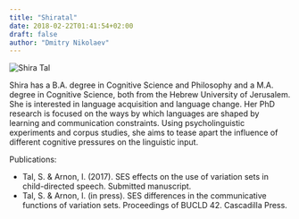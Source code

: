 ```yaml
---
title: "Shiratal"
date: 2018-02-22T01:41:54+02:00
draft: false
author: "Dmitry Nikolaev"
---
```


![Shira Tal](/static/doll/public/images/shira.jpg)

<!-- ![Shira Tal](/images/shira.jpg) -->

Shira has a B.A. degree in Cognitive Science and Philosophy and a M.A. degree in Cognitive Science, both from the Hebrew University of Jerusalem. She is interested in language acquisition and language change. Her PhD research is focused on the ways by which languages are shaped by learning and communication constraints. Using psycholinguistic experiments and corpus studies, she aims to tease apart the influence of different cognitive pressures on the linguistic input.

Publications:

- Tal, S. & Arnon, I. (2017). SES effects on the use of variation sets in child-directed speech. Submitted manuscript.
- Tal, S. & Arnon, I. (in press). SES differences in the communicative functions of variation sets. Proceedings of BUCLD 42. Cascadilla Press.